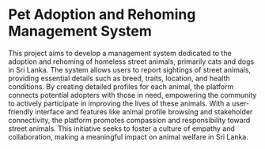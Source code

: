 # Pet Adoption and Rehoming Management System
This project aims to develop a management system dedicated to the adoption and rehoming of homeless street animals, primarily cats and dogs in Sri Lanka. The system allows users to report sightings of street animals, providing essential details such as breed, traits, location, and health conditions. By creating detailed profiles for each animal, the platform connects potential adopters with those in need, empowering the community to actively participate in improving the lives of these animals. With a user-friendly interface and features like animal profile browsing and stakeholder connectivity, the platform promotes compassion and responsibility toward street animals. This initiative seeks to foster a culture of empathy and collaboration, making a meaningful impact on animal welfare in Sri Lanka.
